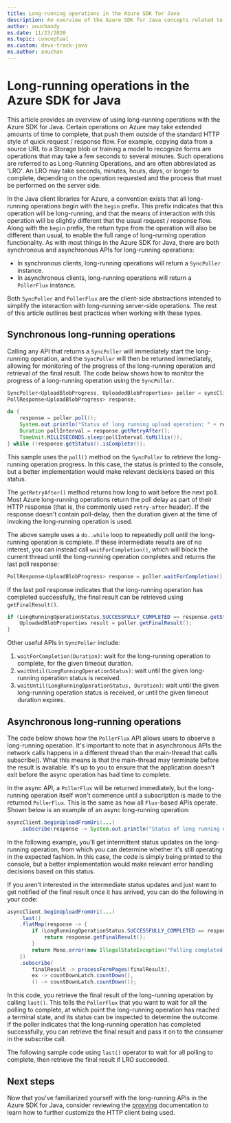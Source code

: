 ```yaml
---
title: Long-running operations in the Azure SDK for Java
description: An overview of the Azure SDK for Java concepts related to long-running operations
author: anuchandy
ms.date: 11/23/2020
ms.topic: conceptual
ms.custom: devx-track-java
ms.author: anuchan
---
```


# Long-running operations in the Azure SDK for Java

This article provides an overview of using long-running operations with the Azure SDK for Java. Certain operations on Azure may take extended amounts of time to complete, that push them outside of the standard HTTP style of quick request / response flow. For example, copying data from a source URL to a Storage blob or training a model to recognize forms are operations that may take a few seconds to several minutes. Such operations are referred to as Long-Running Operations, and are often abbreviated as 'LRO'. An LRO may take seconds, minutes, hours, days, or longer to complete, depending on the operation requested and the process that must be performed on the server side.

In the Java client libraries for Azure, a convention exists that all long-running operations begin with the `begin` prefix. This prefix indicates that this operation will be long-running, and that the means of interaction with this operation will be slightly different that the usual request / response flow. Along with the `begin` prefix, the return type from the operation will also be different than usual, to enable the full range of long-running operation functionality. As with most things in the Azure SDK for Java, there are both synchronous and asynchronous APIs for long-running operations:

* In synchronous clients, long-running operations will return a `SyncPoller` instance.
* In asynchronous clients, long-running operations will return a `PollerFlux` instance.

Both `SyncPoller` and `PollerFlux` are the client-side abstractions intended to simplify the interaction with long-running server-side operations. The rest of this article outlines best practices when working with these types.

## Synchronous long-running operations

Calling any API that returns a `SyncPoller` will immediately start the long-running operation, and the `SyncPoller` will then be returned immediately, allowing for monitoring of the progress of the long-running operation and retrieval of the final result. The code below shows how to monitor the progress of a long-running operation using the `SyncPoller`.

```java
SyncPoller<UploadBlobProgress, UploadedBlobProperties> poller = syncClient.beginUploadFromUri(...)
PollResponse<UploadBlobProgress> response;

do {
    response = poller.poll();
    System.out.println("Status of long running upload operation: " + response.getStatus());
    Duration pollInterval = response.getRetryAfter();
    TimeUnit.MILLISECONDS.sleep(pollInterval.toMillis());
} while (!response.getStatus().isComplete());
```

This sample uses the `poll()` method on the `SyncPoller` to retrieve the long-running operation progress. In this case, the status is printed to the console, but a better implementation would make relevant decisions based on this status.

The `getRetryAfter()` method returns how long to wait before the next poll. Most Azure long-running operations return the poll delay as part of their HTTP response (that is, the commonly used `retry-after` header). If the response doesn't contain poll-delay, then the duration given at the time of invoking the long-running operation is used.

The above sample uses a `do..while` loop to repeatedly poll until the long-running operation is complete. If these intermediate results are of no interest, you can instead call `waitForCompletion()`, which will block the current thread until the long-running operation completes and returns the last poll response:

```java
PollResponse<UploadBlobProgress> response = poller.waitForCompletion();
```

If the last poll response indicates that the long-running operation has completed successfully, the final result can be retrieved using `getFinalResult()`.

```java
if (LongRunningOperationStatus.SUCCESSFULLY_COMPLETED == response.getStatus()) {
    UploadedBlobProperties result = poller.getFinalResult();
}
```

Other useful APIs in `SyncPoller` include:

1. `waitForCompletion(Duration)`: wait for the long-running operation to complete, for the given timeout duration.
1. `waitUntil(LongRunningOperationStatus)`: wait until the given long-running operation status is received.
1. `waitUntil(LongRunningOperationStatus, Duration)`: wait until the given long-running operation status is received, or until the given timeout duration expires.

## Asynchronous long-running operations

The code below shows how the `PollerFlux` API allows users to observe a long-running operation. It's important to note that in asynchronous APIs the network calls happens in a different thread than the main-thread that calls subscribe(). What this means is that the main-thread may terminate before the result is available. It's up to you to ensure that the application doesn't exit before the async operation has had time to complete.

In the async API, a `PollerFlux` will be returned immediately, but the long-running operation itself won't commence until a subscription is made to the returned `PollerFlux`. This is the same as how all `Flux`-based APIs operate. Shown below is an example of an async long-running operation:

```java
asyncClient.beginUploadFromUri(...)
    .subscribe(response -> System.out.println("Status of long running upload operation: " + response.getStatus()));
```

In the following example, you'll get intermittent status updates on the long-running operation, from which you can determine whether it's still operating in the expected fashion. In this case, the code is simply being printed to the console, but a better implementation would make relevant error handling decisions based on this status.

If you aren't interested in the intermediate status updates and just want to get notified of the final result once it has arrived, you can do the following in your code:

```java
asyncClient.beginUploadFromUri(...)
    .last()
    .flatMap(response -> {
        if (LongRunningOperationStatus.SUCCESSFULLY_COMPLETED == response.getStatus()) {
            return response.getFinalResult();
        }
        return Mono.error(new IllegalStateException("Polling completed unsuccessfully with status: "+ response.getStatus()));
    })
    .subscribe(
        finalResult -> processFormPages(finalResult),
        ex -> countDownLatch.countDown(),
        () -> countDownLatch.countDown());
```

In this code, you retrieve the final result of the long-running operation by calling `last()`. This tells the `PollerFlux` that you want to wait for all the polling to complete, at which point the long-running operation has reached a terminal state, and its status can be inspected to determine the outcome. If the poller indicates that the long-running operation has completed successfully, you can retrieve the final result and pass it on to the consumer in the subscribe call.

The following sample code using `last()` operator to wait for all polling to complete, then retrieve the final result if LRO succeeded.

## Next steps

Now that you've familiarized yourself with the long-running APIs in the Azure SDK for Java, consider reviewing the [proxying](java-sdk-proxying.md) documentation to learn how to further customize the HTTP client being used.
